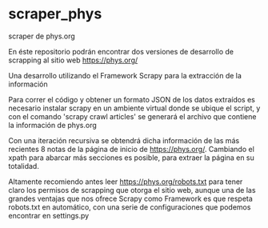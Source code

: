 # scraper_phys
scraper de phys.org


En éste repositorio podrán encontrar dos versiones de desarrollo de scrapping al sitio web https://phys.org/

Una desarrollo utilizando el Framework Scrapy para la extracción de la información

Para correr el código y obtener un formato JSON de los datos extraídos es necesario instalar scrapy en un ambiente virtual donde se ubique el script, y con el comando 'scrapy crawl articles' se generará el archivo que contiene la información de phys.org

Con una iteración recursiva se obtendrá dicha información de las más recientes 8 notas de la página de inicio de https://phys.org/. Cambiando el xpath para abarcar más secciones es posible, para extraer la página en su totalidad.

Altamente recomiendo antes leer https://phys.org/robots.txt para tener claro los permisos de scrapping que otorga el sitio web, aunque una de las grandes ventajas que nos ofrece Scrapy como Framework es que respeta robots.txt en automático, con una serie de configuraciones que podemos encontrar en settings.py
